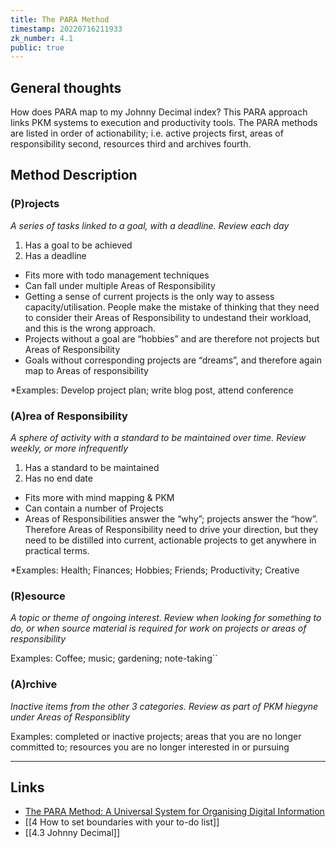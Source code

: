 ```yaml
---
title: The PARA Method
timestamp: 20220716211933
zk_number: 4.1
public: true
---
```



## General thoughts
How does PARA map to my Johnny Decimal index?
This PARA approach links PKM systems to execution and productivity tools.
The PARA methods are listed in order of actionability; i.e. active projects first, areas of responsibility second, resources third and archives fourth.

## Method Description

### (P)rojects
*A series of tasks linked to a goal, with a deadline. Review each day*

1. Has a goal to be achieved
2. Has a deadline

* Fits more with todo management techniques
* Can fall under multiple Areas of Responsibility
* Getting a sense of current projects is the only way to assess capacity/utilisation. People make the mistake of thinking that they need to consider their Areas of Responsibility to undestand their workload, and this is the wrong approach.
* Projects without a goal are “hobbies” and are therefore not projects but Areas of Responsibility
* Goals without corresponding projects are “dreams”, and therefore again map to Areas of responsibility

*Examples: Develop project plan; write blog post, attend conference

### (A)rea of Responsibility
*A sphere of activity with a standard to be maintained over time. Review weekly, or more infrequently*

1. Has a standard to be maintained
2. Has no end date

* Fits more with mind mapping & PKM
* Can contain a number of Projects
* Areas of Responsibilities answer the “why”; projects answer the “how”. Therefore Areas of Responsibility need to drive your direction, but they need to be distilled into current, actionable projects to get anywhere in practical terms.

*Examples: Health; Finances; Hobbies; Friends; Productivity; Creative

### (R)esource
*A topic or theme of ongoing interest. Review when looking for something to do, or when source material is required for work on projects or areas of responsibility*

Examples: Coffee; music; gardening; note-taking``

### (A)rchive
*Inactive items from the other 3 categories. Review as part of PKM hiegyne under Areas of Responsiblity*

Examples: completed or inactive projects; areas that you are no longer committed to; resources you are no longer interested in or pursuing

***
## Links
* [The PARA Method: A Universal System for Organising Digital Information](https://fortelabs.co/blog/para/)
* [[4 How to set boundaries with your to-do list]]
* [[4.3 Johnny Decimal]]
